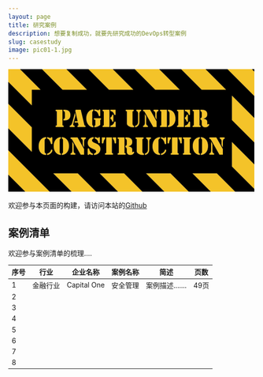 ```yaml
---
layout: page
title: 研究案例
description: 想要复制成功，就要先研究成功的DevOps转型案例
slug: casestudy
image: pic01-1.jpg
---
```


![](/imgs/page-under-construction.png)

欢迎参与本页面的构建，请访问本站的[Github](https://github.com/DevOps-Handbook/DevOps-Handbook.github.io.git)



## 案例清单

欢迎参与案例清单的梳理....

|  序号 | 行业 | 企业名称 | 案例名称 | 简述 | 页数 |
| --- | --- | --- | --- | --- | --- | 
|  1 | 金融行业 |  Capital One | 安全管理 |  案例描述....... |  49页 |
| 2  |   |    |    |    |    |
| 3  |   |    |    |    |    |
|  4 |   |    |    |    |    |
| 5  |   |    |    |    |    |
| 6  |   |    |    |    |    |
|  7 |   |    |    |    |    |
| 8  |   |    |    |    |    |